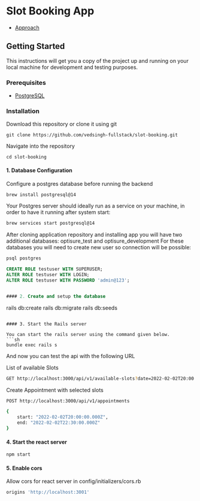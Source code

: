 # Slot Booking App
- [Approach](https://miro.com/app/board/uXjVP8aX6yo=/)

## Getting Started

This instructions will get you a copy of the project up and running on your local machine for development and testing purposes.

### Prerequisites
- [PostgreSQL](https://www.digitalocean.com/community/tutorials/how-to-use-postgresql-with-your-ruby-on-rails-application-on-macos)

### Installation

Download this repository or clone it using git

```
git clone https://github.com/vedsingh-fullstack/slot-booking.git
```

Navigate into the repository

```
cd slot-booking
```

#### 1. Database Configuration
Configure a postgres database before running the backend

```sh
brew install postgresql@14
```
Your Postgres server should ideally run as a service on your machine, in order
to have it running after system start:
```sh
brew services start postgresql@14
```

After cloning application repository and installing app you will have two additional databases: optisure_test and optisure_development
For these databases you will need to create new user so connection will be
possible:
```sh
psql postgres
```
```sql
CREATE ROLE testuser WITH SUPERUSER;
ALTER ROLE testuser WITH LOGIN;
ALTER ROLE testuser WITH PASSWORD 'admin@123';


#### 2. Create and setup the database

```

rails db:create
rails db:migrate
rails db:seeds

```

#### 3. Start the Rails server

You can start the rails server using the command given below.
```sh
bundle exec rails s
```

And now you can test the api with the following URL

List of available Slots

```sh
GET http://localhost:3000/api/v1/available-slots?date=2022-02-02T20:00:00.000Z&interval=15
```

Create Appointment with selected slots

```sh
POST http://localhost:3000/api/v1/appointments

{
    start: "2022-02-02T20:00:00.000Z",
    end: "2022-02-02T22:30:00.000Z"
}
```

#### 4. Start the react server


```sh
npm start
```

#### 5. Enable cors
Allow cors for react server in config/initializers/cors.rb  

```sh
origins 'http://localhost:3001'
```